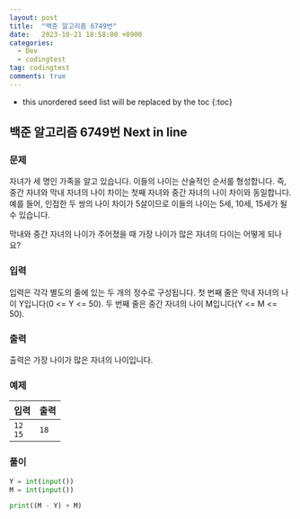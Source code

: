```yaml
---
layout: post
title:  "백준 알고리즘 6749번"
date:   2023-10-21 18:58:00 +0900
categories:
  - Dev
  - codingtest
tag: codingtest
comments: true
---
```


* this unordered seed list will be replaced by the toc
{:toc}

## 백준 알고리즘 6749번 Next in line

### 문제

자녀가 세 명인 가족을 알고 있습니다. 이들의 나이는 산술적인 순서를 형성합니다. 즉, 중간 자녀와 막내 자녀의 나이 차이는 첫째 자녀와 중간 자녀의 나이 차이와 동일합니다. 예를 들어, 인접한 두 쌍의 나이 차이가 5살이므로 이들의 나이는 5세, 10세, 15세가 될 수 있습니다.

막내와 중간 자녀의 나이가 주어졌을 때 가장 나이가 많은 자녀의 다이는 어떻게 되나요?

### 입력

입력은 각각 별도의 줄에 있는 두 개의 정수로 구성됩니다. 첫 번째 줄은 막내 자녀의 나이 Y입니다(0 <= Y <= 50). 두 번째 줄은 중간 자녀의 나이 M입니다(Y <= M <= 50).

### 출력

출력은 가장 나이가 많은 자녀의 나이입니다.

### 예제

| 입력 | 출력 |
| --- | --- |
| `12` <br/> `15` | `18` |

### 풀이

```py
Y = int(input())
M = int(input())

print((M - Y) + M)
```